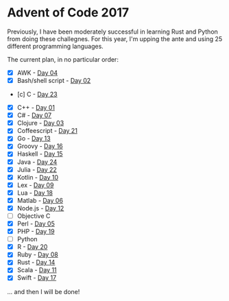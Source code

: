 # Advent of Code 2017

Previously, I have been moderately successful in learning Rust and
Python from doing these challegnes. For this year, I'm upping the ante
and using 25 different programming languages.

The current plan, in no particular order:

- [x] AWK - [Day 04](./day-04/solution.awk)
- [x] Bash/shell script - [Day 02](./day-02/solution.sh)
- [c] C - [Day 23](./day-23/solution.c)
- [x] C++ - [Day 01](./day-01/solution.cpp)
- [x] C# - [Day 07](./day-07/solution.cs)
- [x] Clojure - [Day 03](./day-03/solution.clj)
- [x] Coffeescript - [Day 21](./day-21/solution.coffee)
- [x] Go - [Day 13](./day-13/solution.go)
- [x] Groovy - [Day 16](./day-16/solution.groovy)
- [x] Haskell - [Day 15](./day-15/solution.hs)
- [x] Java - [Day 24](./day-24/solution.java)
- [x] Julia - [Day 22](./day-22/solution.jl)
- [x] Kotlin - [Day 10](./day-10/solution.kt)
- [x] Lex - [Day 09](./day-09/solution.l)
- [x] Lua - [Day 18](./day-18/solution.lua)
- [x] Matlab - [Day 06](./day-06)
- [x] Node.js - [Day 12](./day-12/solution.js)
- [ ] Objective C
- [x] Perl - [Day 05](./day-05/solution.pl)
- [x] PHP - [Day 19](./day-19/solution.php)
- [ ] Python
- [x] R - [Day 20](./day-20/solution.r)
- [x] Ruby - [Day 08](./day-08/solution.rb)
- [x] Rust - [Day 14](./day-14/solution.rs)
- [x] Scala - [Day 11](./day-11/solution.scala)
- [x] Swift - [Day 17](./day-17/solution.swift)

… and then I will be done!
